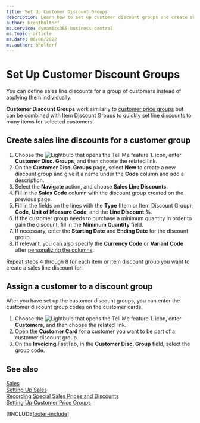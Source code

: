 ```yaml
---
title: Set Up Customer Discount Groups
description: Learn how to set up customer discount groups and create sales line discounts for those groups.
author: brentholtorf
ms.service: dynamics365-business-central
ms.topic: article
ms.date: 06/08/2022
ms.author: bholtorf
---
```

# <a name="set-up-customer-discount-groups"></a>Set Up Customer Discount Groups

You can define sales line discounts for a group of customers instead of applying them individually.

**Customer Discount Groups** work similarly to [customer price groups](sales-how-to-set-up-customer-price-groups.md) but can be combined with Item Discount Groups to quickly set line discounts to many items for selected customers.

## <a name="create-sales-line-discounts-for-a-customer-group"></a>Create sales line discounts for a customer group

1. Choose the ![Lightbulb that opens the Tell Me feature 1.](media/ui-search/search_small.png "Tell me what you want to do") icon, enter **Customer Disc. Groups**, and then choose the related link.
2. On the **Customer Disc. Groups** page, select **New** to create a new discount group and give it a name under the **Code** column and add a description.
3. Select the **Navigate** action, and choose **Sales Line Discounts**.
4. Fill in the **Sales Code** column with the discount group created on the previous page.
5. Fill in the fields on the lines with the **Type** (Item or Item Discount Group), **Code**, **Unit of Measure Code**, and the **Line Discount %**.
6. If the customer group needs to purchase a minimum quantity in order to gain the discount, fill in the **Minimum Quantity** field.
7. If necessary, enter the **Starting Date** and **Ending Date** for the discount group.
8. If relevant, you can also specify the **Currency Code** or **Variant Code** after [personalizing the columns](ui-personalization-user.md).

Repeat steps 4 through 8 for each item or item discount group you want to create a sales line discount for.

## <a name="assign-a-customer-to-a-discount-group"></a>Assign a customer to a discount group

After you have set up the customer discount groups, you can enter the customer discount group codes on the customer cards.

1. Choose the ![Lightbulb that opens the Tell Me feature 1.](media/ui-search/search_small.png "Tell me what you want to do") icon, enter **Customers**, and then choose the related link.
2. Open the **Customer Card** for a customer you want to be part of a customer discount group.
3. On the **Invoicing** FastTab, in the **Customer Disc. Group** field, select the group code.

## <a name="see-also"></a>See also

[Sales](sales-manage-sales.md)  
[Setting Up Sales](sales-setup-sales.md)  
[Recording Special Sales Prices and Discounts](sales-how-record-sales-price-discount-payment-agreements.md)  
[Setting Up Customer Price Groups](sales-how-to-set-up-customer-price-groups.md)  

[!INCLUDE[footer-include](includes/footer-banner.md)]
